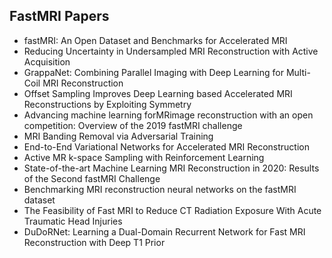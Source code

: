 <h2>FastMRI Papers </h2>



<ul>

                             

 <li><a target="_blank" href="https://github.com/manjunath5496/FastMRI-Papers/blob/master/mri(1).pdf" style="text-decoration:none;">fastMRI: An Open Dataset and Benchmarks for Accelerated MRI</a></li>

 <li><a target="_blank" href="https://github.com/manjunath5496/FastMRI-Papers/blob/master/mri(2).pdf" style="text-decoration:none;">Reducing Uncertainty in Undersampled MRI Reconstruction with Active Acquisition</a></li>

<li><a target="_blank" href="https://github.com/manjunath5496/FastMRI-Papers/blob/master/mri(3).pdf" style="text-decoration:none;">GrappaNet: Combining Parallel Imaging with Deep Learning for Multi-Coil MRI Reconstruction</a></li>
 <li><a target="_blank" href="https://github.com/manjunath5496/FastMRI-Papers/blob/master/mri(4).pdf" style="text-decoration:none;">Offset Sampling Improves Deep Learning based Accelerated MRI Reconstructions by Exploiting Symmetry</a></li>                              
<li><a target="_blank" href="https://github.com/manjunath5496/FastMRI-Papers/blob/master/mri(5).pdf" style="text-decoration:none;">Advancing machine learning forMRimage
reconstruction with an open competition: Overview of the 2019 fastMRI challenge</a></li>
<li><a target="_blank" href="https://github.com/manjunath5496/FastMRI-Papers/blob/master/mri(6).pdf" style="text-decoration:none;">MRI Banding Removal via Adversarial Training</a></li>
 <li><a target="_blank" href="https://github.com/manjunath5496/FastMRI-Papers/blob/master/mri(7).pdf" style="text-decoration:none;">End-to-End Variational Networks for Accelerated MRI Reconstruction</a></li>

 <li><a target="_blank" href="https://github.com/manjunath5496/FastMRI-Papers/blob/master/mri(8).pdf" style="text-decoration:none;"> Active MR k-space Sampling with
Reinforcement Learning </a></li>
   <li><a target="_blank" href="https://github.com/manjunath5496/FastMRI-Papers/blob/master/mri(9).pdf" style="text-decoration:none;">State-of-the-art Machine Learning MRI Reconstruction in 2020: Results of the Second fastMRI Challenge</a></li>
  
   <li><a target="_blank" href="https://github.com/manjunath5496/FastMRI-Papers/blob/master/mri(10).pdf" style="text-decoration:none;">Benchmarking MRI reconstruction neural
networks on the fastMRI dataset</a></li>                              
<li><a target="_blank" href="https://github.com/manjunath5496/FastMRI-Papers/blob/master/mri(11).pdf" style="text-decoration:none;">The Feasibility of Fast MRI to Reduce
CT Radiation Exposure With Acute Traumatic Head Injuries</a></li>
<li><a target="_blank" href="https://github.com/manjunath5496/FastMRI-Papers/blob/master/mri(12).pdf" style="text-decoration:none;">DuDoRNet: Learning a Dual-Domain Recurrent Network for Fast MRI Reconstruction with Deep T1 Prior</a></li>
</ul>
